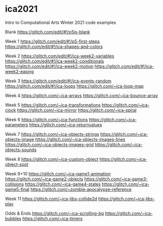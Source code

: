 # ica2021
Intro to Computational Arts Winter 2021 code examples 

Blank
https://glitch.com/edit/#!/p5js-blank

Week 1
https://glitch.com/edit/#!/p5-first-steps
https://glitch.com/edit/#!/ica-shapes-and-colors

Week 2
https://glitch.com/edit/#!/ica-week2-variables
https://glitch.com/edit/#!/ica-week2-conditionals
https://glitch.com/edit/#!/ica-week2-motion
https://glitch.com/edit/#!/ica-week2-easing

Week 3
https://glitch.com/edit/#!/ica-events-random
https://glitch.com/edit/#!/ica-loops
https://glitch.com/~ica-loop-map

Week 4
https://glitch.com/~ica-arrays
https://glitch.com/~ica-bounce-array

Week 5 
https://glitch.com/~ica-transformations
https://glitch.com/~ica-clock
https://glitch.com/~ica-mirror
https://glitch.com/~ica-spiral

Week 6 
https://glitch.com/~ica-functions
https://glitch.com/~ica-parameters
https://glitch.com/~ica-returnvalues

Week 7 
https://glitch.com/~ica-objects-strings
https://glitch.com/~ica-objects-image
https://glitch.com/~ica-objects-images-lines
https://glitch.com/~ica-objects-images-grid
https://glitch.com/~ica-objects-sounds

Week 8 
https://glitch.com/~ica-custom-object
https://glitch.com/~ica-object-soot

Week 9+10 
https://glitch.com/~ica-game1-animation
https://glitch.com/~ica-game2-objects
https://glitch.com/~ica-game3-collisions
https://glitch.com/~ica-game4-states
https://glitch.com/~ica-game5-final
https://glitch.com/~zombie-apocalypse-reference

Week 11
https://glitch.com/~ica-libs-collide2d
https://glitch.com/~ica-libs-play

Odds & Ends 
https://glitch.com/~ica-scrolling-bg
https://glitch.com/~ica-bubbles
https://glitch.com/~ica-timers




